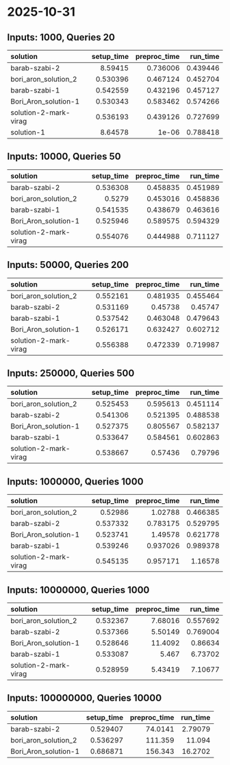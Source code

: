 # 2025-10-31

## Inputs: 1000, Queries 20

| solution              |   setup_time |   preproc_time |   run_time |
|:----------------------|-------------:|---------------:|-----------:|
| barab-szabi-2         |     8.59415  |       0.736006 |   0.439446 |
| bori_aron_solution_2  |     0.530396 |       0.467124 |   0.452704 |
| barab-szabi-1         |     0.542559 |       0.432196 |   0.457127 |
| Bori_Aron_solution-1  |     0.530343 |       0.583462 |   0.574266 |
| solution-2-mark-virag |     0.536193 |       0.439126 |   0.727699 |
| solution-1            |     8.64578  |       1e-06    |   0.788418 |

## Inputs: 10000, Queries 50

| solution              |   setup_time |   preproc_time |   run_time |
|:----------------------|-------------:|---------------:|-----------:|
| barab-szabi-2         |     0.536308 |       0.458835 |   0.451989 |
| bori_aron_solution_2  |     0.5279   |       0.453016 |   0.458836 |
| barab-szabi-1         |     0.541535 |       0.438679 |   0.463616 |
| Bori_Aron_solution-1  |     0.525946 |       0.589575 |   0.594329 |
| solution-2-mark-virag |     0.554076 |       0.444988 |   0.711127 |

## Inputs: 50000, Queries 200

| solution              |   setup_time |   preproc_time |   run_time |
|:----------------------|-------------:|---------------:|-----------:|
| bori_aron_solution_2  |     0.552161 |       0.481935 |   0.455464 |
| barab-szabi-2         |     0.531169 |       0.45738  |   0.45747  |
| barab-szabi-1         |     0.537542 |       0.463048 |   0.479643 |
| Bori_Aron_solution-1  |     0.526171 |       0.632427 |   0.602712 |
| solution-2-mark-virag |     0.556388 |       0.472339 |   0.719987 |

## Inputs: 250000, Queries 500

| solution              |   setup_time |   preproc_time |   run_time |
|:----------------------|-------------:|---------------:|-----------:|
| bori_aron_solution_2  |     0.525453 |       0.595613 |   0.451114 |
| barab-szabi-2         |     0.541306 |       0.521395 |   0.488538 |
| Bori_Aron_solution-1  |     0.527375 |       0.805567 |   0.582137 |
| barab-szabi-1         |     0.533647 |       0.584561 |   0.602863 |
| solution-2-mark-virag |     0.538667 |       0.57436  |   0.79796  |

## Inputs: 1000000, Queries 1000

| solution              |   setup_time |   preproc_time |   run_time |
|:----------------------|-------------:|---------------:|-----------:|
| bori_aron_solution_2  |     0.52986  |       1.02788  |   0.466385 |
| barab-szabi-2         |     0.537332 |       0.783175 |   0.529795 |
| Bori_Aron_solution-1  |     0.523741 |       1.49578  |   0.621778 |
| barab-szabi-1         |     0.539246 |       0.937026 |   0.989378 |
| solution-2-mark-virag |     0.545135 |       0.957171 |   1.16578  |

## Inputs: 10000000, Queries 1000

| solution              |   setup_time |   preproc_time |   run_time |
|:----------------------|-------------:|---------------:|-----------:|
| bori_aron_solution_2  |     0.532367 |        7.68016 |   0.557692 |
| barab-szabi-2         |     0.537366 |        5.50149 |   0.769004 |
| Bori_Aron_solution-1  |     0.528646 |       11.4092  |   0.86634  |
| barab-szabi-1         |     0.533087 |        5.467   |   6.73702  |
| solution-2-mark-virag |     0.528959 |        5.43419 |   7.10677  |

## Inputs: 100000000, Queries 10000

| solution             |   setup_time |   preproc_time |   run_time |
|:---------------------|-------------:|---------------:|-----------:|
| barab-szabi-2        |     0.529407 |        74.0141 |    2.79079 |
| bori_aron_solution_2 |     0.536297 |       111.359  |   11.094   |
| Bori_Aron_solution-1 |     0.686871 |       156.343  |   16.2702  |